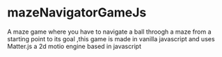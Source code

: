 # mazeNavigatorGameJs
A  maze game where you have to navigate a ball throogh a maze from a starting point to its goal ,this game is made in vanilla javascript and uses Matter.js a 2d motio engine based in javascript
